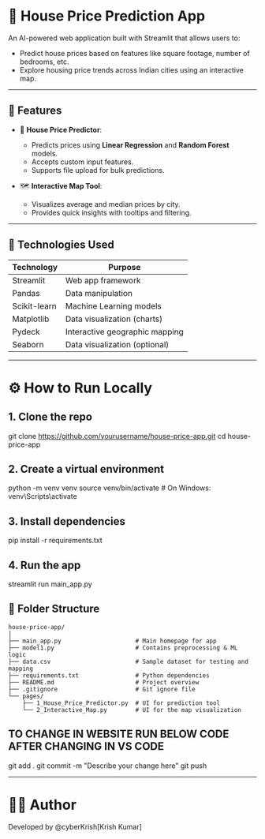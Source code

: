 # 🏡 House Price Prediction App

An AI-powered web application built with Streamlit that allows users to:
- Predict house prices based on features like square footage, number of bedrooms, etc.
- Explore housing price trends across Indian cities using an interactive map.

---

## 🚀 Features

- 🔮 **House Price Predictor**:
  - Predicts prices using **Linear Regression** and **Random Forest** models.
  - Accepts custom input features.
  - Supports file upload for bulk predictions.

- 🗺️ **Interactive Map Tool**:
  - Visualizes average and median prices by city.
  - Provides quick insights with tooltips and filtering.

---

## 🧠 Technologies Used

| Technology     | Purpose                          |
|----------------|----------------------------------|
| Streamlit      | Web app framework                |
| Pandas         | Data manipulation                |
| Scikit-learn   | Machine Learning models          |
| Matplotlib     | Data visualization (charts)      |
| Pydeck         | Interactive geographic mapping   |
| Seaborn        | Data visualization (optional)    |

---
# ⚙️ How to Run Locally
## 1. Clone the repo
git clone https://github.com/yourusername/house-price-app.git
cd house-price-app

## 2. Create a virtual environment
python -m venv venv
source venv/bin/activate  # On Windows: venv\Scripts\activate

## 3. Install dependencies
pip install -r requirements.txt

## 4. Run the app
streamlit run main_app.py


## 📁 Folder Structure

```plaintext
house-price-app/
│
├── main_app.py                     # Main homepage for app
├── model1.py                       # Contains preprocessing & ML logic
├── data.csv                        # Sample dataset for testing and mapping
├── requirements.txt                # Python dependencies
├── README.md                       # Project overview
├── .gitignore                      # Git ignore file
└── pages/
    ├── 1_House_Price_Predictor.py  # UI for prediction tool
    └── 2_Interactive_Map.py        # UI for the map visualization
```
## TO CHANGE IN WEBSITE RUN BELOW CODE AFTER CHANGING IN VS CODE
git add .
git commit -m "Describe your change here"
git push


---
# 👨‍💻 Author
Developed by @cyberKrish[Krish Kumar]
